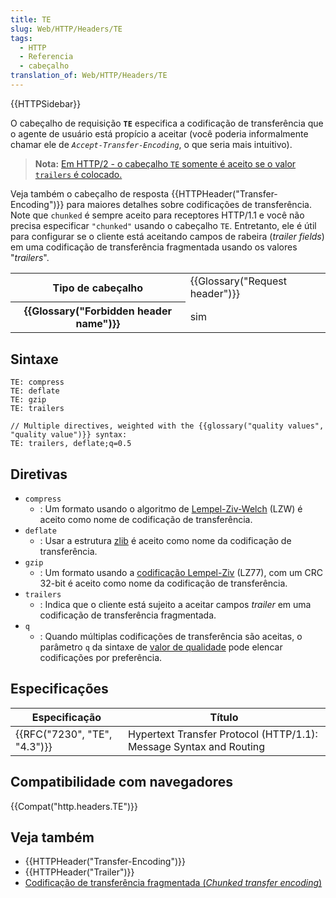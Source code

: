 ```yaml
---
title: TE
slug: Web/HTTP/Headers/TE
tags:
  - HTTP
  - Referencia
  - cabeçalho
translation_of: Web/HTTP/Headers/TE
---
```

{{HTTPSidebar}}

O cabeçalho de requisição **`TE`** especifica a codificação de transferência que o agente de usuário está propício a aceitar (você poderia informalmente chamar ele de _`Accept-Transfer-Encoding`_, o que seria mais intuitivo).

> **Nota:** [Em HTTP/2 - o cabeçalho `TE` somente é aceito se o valor `trailers` é colocado.](https://tools.ietf.org/html/rfc7540#section-8.1.2.2)

Veja também o cabeçalho de resposta {{HTTPHeader("Transfer-Encoding")}} para maiores detalhes sobre codificações de transferência. Note que `chunked` é sempre aceito para receptores HTTP/1.1 e você não precisa especificar `"chunked"` usando o cabeçalho `TE`. Entretanto, ele é útil para configurar se o cliente está aceitando campos de rabeira (_trailer fields_) em uma codificação de transferência fragmentada usando os valores "_trailers_".

<table class="properties">
  <tbody>
    <tr>
      <th scope="row">Tipo de cabeçalho</th>
      <td>{{Glossary("Request header")}}</td>
    </tr>
    <tr>
      <th scope="row">{{Glossary("Forbidden header name")}}</th>
      <td>sim</td>
    </tr>
  </tbody>
</table>

## Sintaxe

```
TE: compress
TE: deflate
TE: gzip
TE: trailers

// Multiple directives, weighted with the {{glossary("quality values", "quality value")}} syntax:
TE: trailers, deflate;q=0.5
```

## Diretivas

- `compress`
  - : Um formato usando o algoritmo de [Lempel-Ziv-Welch](https://en.wikipedia.org/wiki/LZW) (LZW) é aceito como nome de codificação de transferência.
- `deflate`
  - : Usar a estrutura [zlib](https://en.wikipedia.org/wiki/Zlib) é aceito como nome da codificação de transferência.
- `gzip`
  - : Um formato usando a [codificação Lempel-Ziv](https://en.wikipedia.org/wiki/LZ77_and_LZ78#LZ77) (LZ77), com um CRC 32-bit é aceito como nome da codificação de transferência.
- `trailers`
  - : Indica que o cliente está sujeito a aceitar campos _trailer_ em uma codificação de transferência fragmentada.
- `q`
  - : Quando múltiplas codificações de transferência são aceitas, o parâmetro `q` da sintaxe de [valor de qualidade](/pt-BR/docs/Glossary/Quality_values) pode elencar codificações por preferência.

## Especificações

| Especificação                        | Título                                                             |
| ------------------------------------ | ------------------------------------------------------------------ |
| {{RFC("7230", "TE", "4.3")}} | Hypertext Transfer Protocol (HTTP/1.1): Message Syntax and Routing |

## Compatibilidade com navegadores

{{Compat("http.headers.TE")}}

## Veja também

- {{HTTPHeader("Transfer-Encoding")}}
- {{HTTPHeader("Trailer")}}
- [Codificação de transferência fragmentada (_Chunked transfer encoding_)](https://en.wikipedia.org/wiki/Chunked_transfer_encoding)

